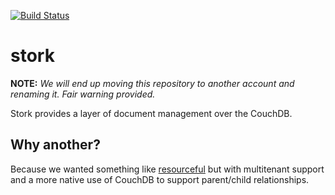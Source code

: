 [![Build Status](https://travis-ci.org/realistschuckle/stork.png?branch=master)](https://travis-ci.org/realistschuckle/stork)

stork
=====

__NOTE:__ _We will end up moving this repository to another account and renaming
it. Fair warning provided._

Stork provides a layer of document management over the CouchDB.

## Why another?

Because we wanted something like
[resourceful](https://github.com/flatiron/resourceful) but with multitenant
support and a more native use of CouchDB to support parent/child relationships.
